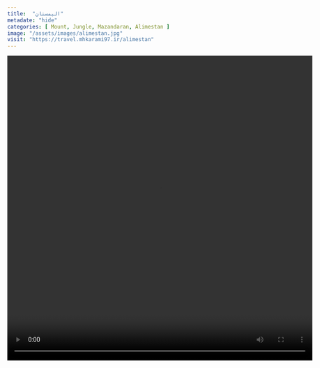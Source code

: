 ```yaml
---
title:  "الیمستان"
metadate: "hide"
categories: [ Mount, Jungle, Mazandaran, Alimestan ]
image: "/assets/images/alimestan.jpg"
visit: "https://travel.mhkarami97.ir/alimestan"
---
```


<p align="center">
<video width="700" height="700" controls>
  <source src="/assets/vidoes/alimestan.mp4" type="video/mp4">
</video>
</p>
